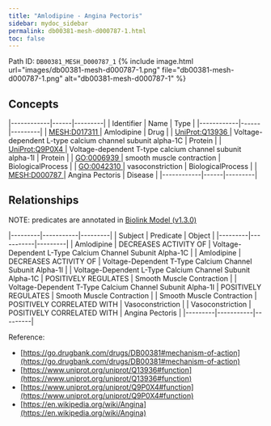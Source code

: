 ```yaml
---
title: "Amlodipine - Angina Pectoris"
sidebar: mydoc_sidebar
permalink: db00381-mesh-d000787-1.html
toc: false 
---
```



Path ID: `DB00381_MESH_D000787_1`
{% include image.html url="images/db00381-mesh-d000787-1.png" file="db00381-mesh-d000787-1.png" alt="db00381-mesh-d000787-1" %}

## Concepts

|------------|------|---------|
| Identifier | Name | Type    |
|------------|------|---------|
| <a href="https://identifiers.org/MESH:D017311">MESH:D017311 </a> | Amlodipine | Drug |
| <a href="https://identifiers.org/UniProt:Q13936">UniProt:Q13936 </a> | Voltage-dependent L-type calcium channel subunit alpha-1C | Protein |
| <a href="https://identifiers.org/UniProt:Q9P0X4">UniProt:Q9P0X4 </a> | Voltage-dependent T-type calcium channel subunit alpha-1I | Protein |
| <a href="https://identifiers.org/GO:0006939">GO:0006939 </a> | smooth muscle contraction | BiologicalProcess |
| <a href="https://identifiers.org/GO:0042310">GO:0042310 </a> | vasoconstriction | BiologicalProcess |
| <a href="https://identifiers.org/MESH:D000787">MESH:D000787 </a> | Angina Pectoris | Disease |
|------------|------|---------|

## Relationships


NOTE: predicates are annotated in <a href="https://github.com/biolink/biolink-model/releases/tag/v1.3.0">Biolink Model (v1.3.0)</a>

|---------|-----------|---------|
| Subject | Predicate | Object  |
|---------|-----------|---------|
| Amlodipine | DECREASES ACTIVITY OF | Voltage-Dependent L-Type Calcium Channel Subunit Alpha-1C |
| Amlodipine | DECREASES ACTIVITY OF | Voltage-Dependent T-Type Calcium Channel Subunit Alpha-1I |
| Voltage-Dependent L-Type Calcium Channel Subunit Alpha-1C | POSITIVELY REGULATES | Smooth Muscle Contraction |
| Voltage-Dependent T-Type Calcium Channel Subunit Alpha-1I | POSITIVELY REGULATES | Smooth Muscle Contraction |
| Smooth Muscle Contraction | POSITIVELY CORRELATED WITH | Vasoconstriction |
| Vasoconstriction | POSITIVELY CORRELATED WITH | Angina Pectoris |
|---------|-----------|---------|

Reference: 
  - [https://go.drugbank.com/drugs/DB00381#mechanism-of-action](https://go.drugbank.com/drugs/DB00381#mechanism-of-action)
  - [https://www.uniprot.org/uniprot/Q13936#function](https://www.uniprot.org/uniprot/Q13936#function)
  - [https://www.uniprot.org/uniprot/Q9P0X4#function](https://www.uniprot.org/uniprot/Q9P0X4#function)
  - [https://en.wikipedia.org/wiki/Angina](https://en.wikipedia.org/wiki/Angina)
